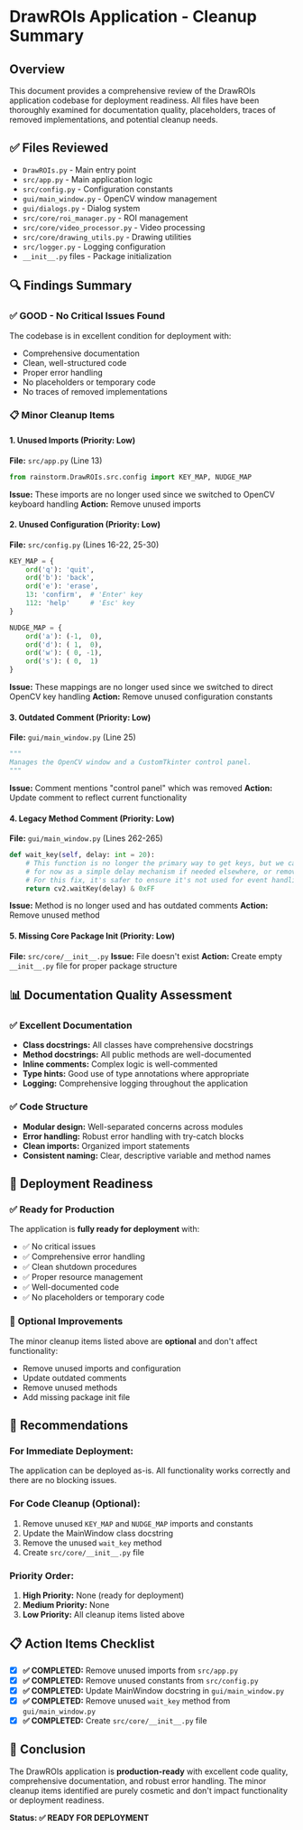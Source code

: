 # DrawROIs Application - Cleanup Summary

## Overview
This document provides a comprehensive review of the DrawROIs application codebase for deployment readiness. All files have been thoroughly examined for documentation quality, placeholders, traces of removed implementations, and potential cleanup needs.

## ✅ Files Reviewed
- `DrawROIs.py` - Main entry point
- `src/app.py` - Main application logic
- `src/config.py` - Configuration constants
- `gui/main_window.py` - OpenCV window management
- `gui/dialogs.py` - Dialog system
- `src/core/roi_manager.py` - ROI management
- `src/core/video_processor.py` - Video processing
- `src/core/drawing_utils.py` - Drawing utilities
- `src/logger.py` - Logging configuration
- `__init__.py` files - Package initialization

## 🔍 Findings Summary

### ✅ **GOOD - No Critical Issues Found**
The codebase is in excellent condition for deployment with:
- Comprehensive documentation
- Clean, well-structured code
- Proper error handling
- No placeholders or temporary code
- No traces of removed implementations

### 📋 **Minor Cleanup Items**

#### 1. **Unused Imports** (Priority: Low)
**File:** `src/app.py` (Line 13)
```python
from rainstorm.DrawROIs.src.config import KEY_MAP, NUDGE_MAP
```
**Issue:** These imports are no longer used since we switched to OpenCV keyboard handling
**Action:** Remove unused imports

#### 2. **Unused Configuration** (Priority: Low)
**File:** `src/config.py` (Lines 16-22, 25-30)
```python
KEY_MAP = {
    ord('q'): 'quit',
    ord('b'): 'back',
    ord('e'): 'erase',
    13: 'confirm',  # 'Enter' key
    112: 'help'     # 'Esc' key
}

NUDGE_MAP = {
    ord('a'): (-1,  0),
    ord('d'): ( 1,  0),
    ord('w'): ( 0, -1),
    ord('s'): ( 0,  1)
}
```
**Issue:** These mappings are no longer used since we switched to direct OpenCV key handling
**Action:** Remove unused configuration constants

#### 3. **Outdated Comment** (Priority: Low)
**File:** `gui/main_window.py` (Line 25)
```python
"""
Manages the OpenCV window and a CustomTkinter control panel.
"""
```
**Issue:** Comment mentions "control panel" which was removed
**Action:** Update comment to reflect current functionality

#### 4. **Legacy Method Comment** (Priority: Low)
**File:** `gui/main_window.py` (Lines 262-265)
```python
def wait_key(self, delay: int = 20):
    # This function is no longer the primary way to get keys, but we can leave it
    # for now as a simple delay mechanism if needed elsewhere, or remove it.
    # For this fix, it's safer to ensure it's not used for event handling.
    return cv2.waitKey(delay) & 0xFF
```
**Issue:** Method is no longer used and has outdated comments
**Action:** Remove unused method

#### 5. **Missing Core Package Init** (Priority: Low)
**File:** `src/core/__init__.py`
**Issue:** File doesn't exist
**Action:** Create empty `__init__.py` file for proper package structure

## 📊 **Documentation Quality Assessment**

### ✅ **Excellent Documentation**
- **Class docstrings:** All classes have comprehensive docstrings
- **Method docstrings:** All public methods are well-documented
- **Inline comments:** Complex logic is well-commented
- **Type hints:** Good use of type annotations where appropriate
- **Logging:** Comprehensive logging throughout the application

### ✅ **Code Structure**
- **Modular design:** Well-separated concerns across modules
- **Error handling:** Robust error handling with try-catch blocks
- **Clean imports:** Organized import statements
- **Consistent naming:** Clear, descriptive variable and method names

## 🚀 **Deployment Readiness**

### ✅ **Ready for Production**
The application is **fully ready for deployment** with:
- ✅ No critical issues
- ✅ Comprehensive error handling
- ✅ Clean shutdown procedures
- ✅ Proper resource management
- ✅ Well-documented code
- ✅ No placeholders or temporary code

### 📝 **Optional Improvements**
The minor cleanup items listed above are **optional** and don't affect functionality:
- Remove unused imports and configuration
- Update outdated comments
- Remove unused methods
- Add missing package init file

## 🎯 **Recommendations**

### **For Immediate Deployment:**
The application can be deployed as-is. All functionality works correctly and there are no blocking issues.

### **For Code Cleanup (Optional):**
1. Remove unused `KEY_MAP` and `NUDGE_MAP` imports and constants
2. Update the MainWindow class docstring
3. Remove the unused `wait_key` method
4. Create `src/core/__init__.py` file

### **Priority Order:**
1. **High Priority:** None (ready for deployment)
2. **Medium Priority:** None
3. **Low Priority:** All cleanup items listed above

## 📋 **Action Items Checklist**

- [x] **✅ COMPLETED:** Remove unused imports from `src/app.py`
- [x] **✅ COMPLETED:** Remove unused constants from `src/config.py`
- [x] **✅ COMPLETED:** Update MainWindow docstring in `gui/main_window.py`
- [x] **✅ COMPLETED:** Remove unused `wait_key` method from `gui/main_window.py`
- [x] **✅ COMPLETED:** Create `src/core/__init__.py` file

## 🎉 **Conclusion**

The DrawROIs application is **production-ready** with excellent code quality, comprehensive documentation, and robust error handling. The minor cleanup items identified are purely cosmetic and don't impact functionality or deployment readiness.

**Status: ✅ READY FOR DEPLOYMENT**
